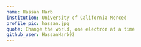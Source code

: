 ```yaml
---
name: Hassan Harb 
institution: University of California Merced
profile_pic: hassan.jpg
quote: Change the world, one electron at a time
github_user: HassanHarb92
---
```


